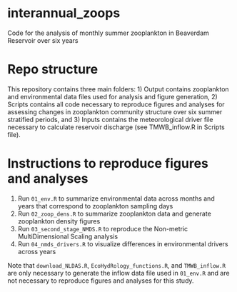 # interannual_zoops

Code for the analysis of monthly summer zooplankton in Beaverdam Reservoir over six years

# Repo structure

This repository contains three main folders: 1) Output contains zooplankton and environmental data files used for analysis and figure generation, 2) Scripts contains all code necessary to reproduce figures and analyses for assessing changes in zooplankton community structure over six summer stratified periods, and 3) Inputs contains the meteorological driver file necessary to calculate reservoir discharge (see TMWB_inflow.R in Scripts file).

# Instructions to reproduce figures and analyses

1.  Run `01_env.R` to summarize environmental data across months and years that correspond to zooplankton sampling days
2.  Run `02_zoop_dens.R` to summarize zooplankton data and generate zooplankton density figures
3.  Run `03_second_stage_NMDS.R` to reproduce the Non-metric MultiDimensional Scaling analysis
4.  Run `04_nmds_drivers.R` to visualize differences in environmental drivers across years

Note that `download_NLDAS.R`, `EcoHydRology_functions.R`, and `TMWB_inflow.R` are only necessary to generate the inflow data file used in `01_env.R` and are not necessary to reproduce figures and analyses for this study.
